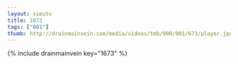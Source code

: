 ```yaml
--- 
layout: sieutv
title: 1673
tags: ["001"]
thumb: http://drainmainvein.com/media/videos/tmb/000/001/673/player.jpg
---
```

{% include drainmainvein key="1673" %} 
